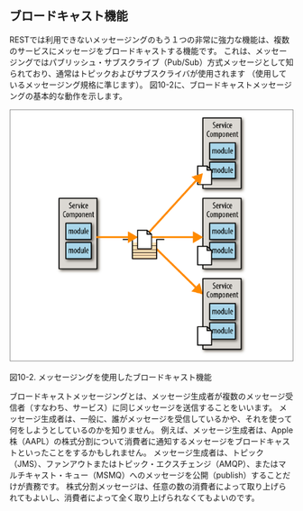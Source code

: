 ## ブロードキャスト機能

RESTでは利用できないメッセージングのもう１つの非常に強力な機能は、複数のサービスにメッセージをブロードキャストする機能です。
これは、メッセージングではパブリッシュ・サブスクライブ（Pub/Sub）方式メッセージとして知られており、通常はトピックおよびサブスクライバが使用されます
（使用しているメッセージング規格に準じます）。
図10-2に、ブロードキャストメッセージングの基本的な動作を示します。

![メッセージングを使用したブロードキャスト機能](img/10-2.png)

図10-2. メッセージングを使用したブロードキャスト機能

ブロードキャストメッセージングとは、メッセージ生成者が複数のメッセージ受信者（すなわち、サービス）に同じメッセージを送信することをいいます。
メッセージ生成者は、一般に、誰がメッセージを受信しているかや、それを使って何をしようとしているのかを知りません。
例えば、メッセージ生成者は、Apple株（AAPL）の株式分割について消費者に通知するメッセージをブロードキャストといったことをするかもしれません。
メッセージ生成者は、トピック（JMS）、ファンアウトまたはトピック・エクスチェンジ（AMQP）、またはマルチキャスト・キュー（MSMQ）へのメッセージを公開（publish）することだけが責務です。
株式分割メッセージは、任意の数の消費者によって取り上げられてもよいし、消費者によって全く取り上げられなくてもよいのです。